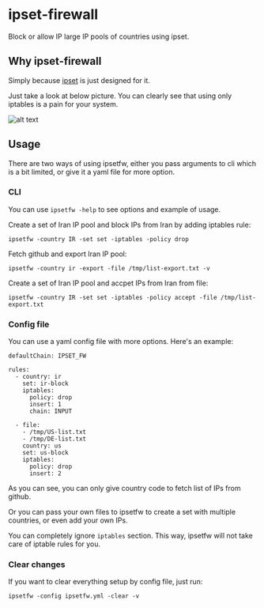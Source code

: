 # ipset-firewall
Block or allow IP large IP pools of countries using ipset.

## Why ipset-firewall

Simply because [ipset](https://ipset.netfilter.org/) is just designed for it.

Just take a look at below picture. You can clearly see that using only iptables is a pain for your system.

![alt text](https://pchaigno.github.io/assets/egress-filtering-benchmark/udp-throughput-with-jit.svg)

## Usage

There are two ways of using ipsetfw, either you pass arguments to cli which is a bit limited,
or give it a yaml file for more option.

### CLI
You can use `ipsetfw -help` to see options and example of usage.

Create a set of Iran IP pool and block IPs from Iran by adding iptables rule:
```
ipsetfw -country IR -set set -iptables -policy drop
```

Fetch github and export Iran IP pool:
```
ipsetfw -country ir -export -file /tmp/list-export.txt -v
```

Create a set of Iran IP pool and accpet IPs from Iran from file:
```
ipsetfw -country IR -set set -iptables -policy accept -file /tmp/list-export.txt
```

### Config file

You can use a yaml config file with more options. Here's an example:

```
defaultChain: IPSET_FW

rules:
  - country: ir
    set: ir-block
    iptables:
      policy: drop
      insert: 1
      chain: INPUT

  - file:
    - /tmp/US-list.txt
    - /tmp/DE-list.txt
    country: us
    set: us-block
    iptables:
      policy: drop
      insert: 2
```

As you can see, you can only give country code to fetch list of IPs from github.

Or you can pass your own files to ipsetfw to create a set with multiple countries, or even add your own IPs.

You can completely ignore `iptables` section. This way, ipsetfw will not take care of iptable rules for you.

### Clear changes

If you want to clear everything setup by config file, just run:

```
ipsetfw -config ipsetfw.yml -clear -v
```
